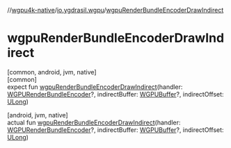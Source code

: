 //[wgpu4k-native](../../index.md)/[io.ygdrasil.wgpu](index.md)/[wgpuRenderBundleEncoderDrawIndirect](wgpu-render-bundle-encoder-draw-indirect.md)

# wgpuRenderBundleEncoderDrawIndirect

[common, android, jvm, native]\
[common]\
expect fun [wgpuRenderBundleEncoderDrawIndirect](wgpu-render-bundle-encoder-draw-indirect.md)(handler: [WGPURenderBundleEncoder](-w-g-p-u-render-bundle-encoder/index.md)?, indirectBuffer: [WGPUBuffer](-w-g-p-u-buffer/index.md)?, indirectOffset: [ULong](https://kotlinlang.org/api/core/kotlin-stdlib/kotlin/-u-long/index.html))

[android, jvm, native]\
actual fun [wgpuRenderBundleEncoderDrawIndirect](wgpu-render-bundle-encoder-draw-indirect.md)(handler: [WGPURenderBundleEncoder](-w-g-p-u-render-bundle-encoder/index.md)?, indirectBuffer: [WGPUBuffer](-w-g-p-u-buffer/index.md)?, indirectOffset: [ULong](https://kotlinlang.org/api/core/kotlin-stdlib/kotlin/-u-long/index.html))
